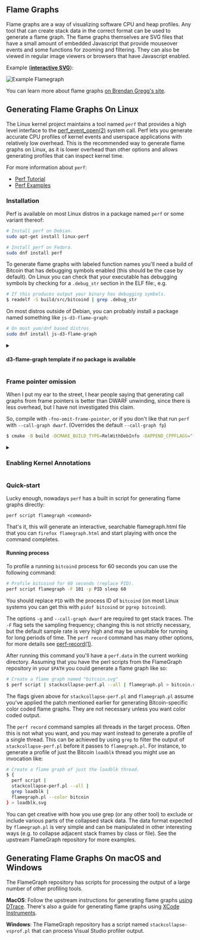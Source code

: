 ## Flame Graphs

Flame graphs are a way of visualizing software CPU and heap profiles. Any tool
that can create stack data in the correct format can be used to generate a flame
graph. The flame graphs themselves are SVG files that have a small
amount of embedded Javascript that provide mouseover events and some functions
for zooming and filtering. They can also be viewed in regular image viewers or
browsers that have Javascript enabled.


Example (**[interactive SVG](https://monad.io/bitcoin-flamegraph.svg)**):

![Example Flamegraph](https://monad.io/bitcoin-flamegraph.svg)

You can learn more about flame graphs
[on Brendan Gregg's site](http://www.brendangregg.com/flamegraphs.html).

## Generating Flame Graphs On Linux

The Linux kernel project maintains a tool named `perf` that provides a high level
interface to the
[perf_event_open(2)](http://www.man7.org/linux/man-pages/man2/perf_event_open.2.html)
system call. Perf lets you generate accurate CPU profiles of kernel events and
userspace applications with relatively low overhead. This is the recommended way
to generate flame graphs on Linux, as it is lower overhead than other options
and allows generating profiles that can inspect kernel time.

For more information about `perf`:

 * [Perf Tutorial](https://perf.wiki.kernel.org/index.php/Tutorial)
 * [Perf Examples](http://www.brendangregg.com/perf.html)

### Installation

Perf is available on most Linux distros in a package named `perf` or some
variant thereof:

```bash
# Install perf on Debian.
sudo apt-get install linux-perf

# Install perf on Fedora.
sudo dnf install perf
```

To generate flame graphs with labeled function names you'll need a build of
Bitcoin that has debugging symbols enabled (this should be the case by default).
On Linux you can check that your executable has debugging symbols by checking for a
`.debug_str` section in the ELF file:, e.g.

```bash
# If this produces output your binary has debugging symbols.
$ readelf -S build/src/bitcoind | grep .debug_str
```

On most distros outside of Debian, you can probably install a package named
something like `js-d3-flame-graph`:

```bash
# On most yum/dnf based distros
sudo dnf install js-d3-flame-graph
```

<details> 

<summary>

#### d3-flame-graph template if no package is available

</summary>

On many systems, an HTML template that is required for perf to generate
interactive flamegraphs is available as a package named something like
`d3-flame-graph`:

```bash
# On fedora:
sudo dnf install d3-flame-graph
```

Installing as a package is not strictly necessary (and not possible e.g. on
Debian) since it's really just a single html file put in the place that the
`perf` tool expects to find it, so we can just create the directory with the
right permissions and download the file:

```bash
sudo mkdir -m 755 /usr/share/d3-flame-graph
# Check yourself that this is the right link! `perf` should tell you the url of
# the version of the template that it likes when it complains about the template
# missing.
sudo curl https://cdn.jsdelivr.net/npm/d3-flame-graph@4.1.3/dist/templates/d3-flamegraph-base.html -o /usr/share/d3-flame-graph/d3-flamegraph-base.html
```

Also, perf can grab the d3 template on it's own as long as you don't run it
in "live mode" (It's not "live mode" if you are creating a perf recording
and then converting it after), I imagine this issue will be fixed in the
future.

(https://lore.kernel.org/bpf/20230119183118.126387-3-irogers@google.com/T/)

</details>


### Frame pointer omission

When I put my ear to the street, I hear people saying that generating call
graphs from frame pointers is better than DWARF unwinding, since there is less
overhead, but I have not investigated this claim.

So, compile with `-fno-omit-frame-pointer`, or if you don't like that run `perf`
with `--call-graph dwarf`. (Overrides the default `--call-graph fp`)

```bash
$ cmake -B build -DCMAKE_BUILD_TYPE=RelWithDebInfo -DAPPEND_CPPFLAGS="-fno-omit-frame-pointer" -DBUILD_BENCH=ON
```

<details>

<summary>

### Enabling Kernel Annotations

</summary>

If you want kernel annotations (optional) then you should set the
`kernel.perf_event_paranoid` sysctl option is set to -1 before running `perf
record`. To set this option:

```bash
# Optional, enable kernel annotations, this option returns to your default after
# reboot.
sudo sysctl kernel.perf_event_paranoid=-1
```

You will also need kernel debug symbols:

```bash
# Install kernel debug symbols on Debian.
sudo apt-get install linux-image-`uname -r`-dbg

# Install kernel debug symbols on Fedora.
sudo dnf debuginfo-install kernel
```

</details>

### Quick-start

Lucky enough, nowadays `perf` has a built in script for generating flame graphs
directly:

`perf script flamegraph <command>`

That's it, this will generate an interactive, searchable flamegraph.html file
that you can `firefox flamegraph.html` and start playing with once the command
completes.

#### Running process

To profile a running `bitcoind` process for 60 seconds you can use the following
command:

```bash
# Profile bitcoind for 60 seconds (replace PID).
perf script flamegraph -F 101 -p PID sleep 60
```

You should replace `PID` with the process ID of `bitcoind` (on most Linux
systems you can get this with `pidof bitcoind` or `pgrep bitcoind`).

The options `-g` and `--call-graph dwarf` are required to get stack traces. The
`-F` flag sets the sampling frequency; changing this is not strictly necessary,
but the default sample rate is very high and may be unsuitable for running for
long periods of time. The `perf record` command has many other options, for more
details see
[perf-record(1)](http://man7.org/linux/man-pages/man1/perf-record.1.html).

After running this command you'll have a `perf.data` in the current working
directory. Assuming that you have the perl scripts from the FlameGraph
repository in your `$PATH` you could generate a flame graph like so:

```bash
# Create a flame graph named "bitcoin.svg"
$ perf script | stackcollapse-perf.pl --all | flamegraph.pl > bitcoin.svg
```

The flags given above for `stackcollapse-perf.pl` and `flamegraph.pl` assume
you've applied the patch mentioned earlier for generating Bitcoin-specific color
coded flame graphs. They are not necessary unless you want color coded output.

The `perf record` command samples all threads in the target process. Often this
is not what you want, and you may want instead to generate a profile of a single
thread. This can be achieved by using `grep` to filter the output of
`stackcollapse-perf.pl` before it passes to `flamegraph.pl`. For instance, to
generate a profile of just the Bitcoin `loadblk` thread you might use an
invocation like:

```bash
# Create a flame graph of just the loadblk thread.
$ {
  perf script |
  stackcollapse-perf.pl --all |
  grep loadblk |
  flamegraph.pl --color bitcoin
} > loadblk.svg
```

You can get creative with how you use grep (or any other tool) to exclude or
include various parts of the collapsed stack data. The data format expected by
`flamegraph.pl` is very simple and can be manipulated in other interesting ways
(e.g. to collapse adjacent stack frames by class or file). See the upstream
FlameGraph repository for more examples.

## Generating Flame Graphs On macOS and Windows

The FlameGraph repository has scripts for processing the output of a large
number of other profiling tools.

**MacOS**: Follow the upstream instructions for generating flame graphs [using
DTrace](http://www.brendangregg.com/FlameGraphs/cpuflamegraphs.html#Instructions).
There's also a guide for generating flame graphs using [XCode
Instruments](https://schani.wordpress.com/2012/11/16/flame-graphs-for-instruments/).

**Windows**: The FlameGraph repository has a script named
`stackcollapse-vsprof.pl` that can process Visual Studio profiler output.
